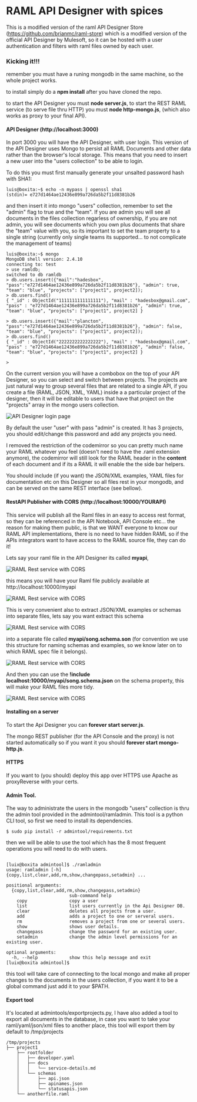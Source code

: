 # RAML API Designer with spices

This is a modified version of the raml API Designer Store (https://github.com/brianmc/raml-store) which is a modified version of the official API Designer by Mulesoft, so it can be hosted with a user authentication and filters with raml files owned by each user.


### Kicking it!!!

remember you must have a runing mongodb in the same machine, so the whole project works.

to install simply do a __npm install__ after you have cloned the repo.

to start the API Designer you must __node server.js__,
to start the REST RAML service (to serve file thru HTTP) you must __node http-mongo.js__, (which also works as proxy to your final API).


#### API Designer (http://localhost:3000)

In port 3000 you will have the API Designer, with user login. This version of the API Designer uses Mongo to persist all RAML Documents and other data rather than the browser's local storage. This means that you need to insert a new user into the "users collection" to be able to login.

To do this you must first manually generate your unsalted password hash with SHA1:
```
luis@boxita:~$ echo -n mypass | openssl sha1
(stdin)= e727d1464ae12436e899a726da5b2f11d8381b26
```

and then insert it into mongo "users" collection, remember to set the "admin" flag to true and the "team". If you are admin you will see all documents in the files collection regarless of ownership, if you are not admin, you will see documents which you own plus documents that share the "team" value with you, so its important to set the team property to a single string (currently only single teams its supported... to not complicate the management of teams)

```
luis@boxita:~$ mongo
MongoDB shell version: 2.4.10
connecting to: test
> use ramldb;
switched to db ramldb
> db.users.insert({"mail":"hadesbox", "pass":"e727d1464ae12436e899a726da5b2f11d8381b26"}, "admin": true, "team": "blue", "projects": ["project1", project2]);
> db.users.find()
{ "_id" : ObjectId("1111111111111111"), "mail" : "hadesbox@gmail.com", "pass" : "e727d1464ae12436e899a726da5b2f11d8381b26", "admin": true, "team": "blue", "projects": ["project1", project2] }

> db.users.insert({"mail":"plancton", "pass":"e727d1464ae12436e899a726da5b2f11d8381b26"}, "admin": false, "team": "blue", "projects": ["project1", project2]);
> db.users.find()
{ "_id" : ObjectId("2222222222222222"), "mail" : "hadesbox@gmail.com", "pass" : "e727d1464ae12436e899a726da5b2f11d8381b26", "admin": false, "team": "blue", "projects": ["project1", project2] }

> 
```

On the current version you will  have a combobox on the top of your API Designer, so you can select and switch between projects. The projects are just natural way to group several files that are related to a single API, if you create a file (RAML, JSON, XML, YAML) inside a a particular project of the designer, then it will be editable to users that have that project on the "projects" array in the mongo users collection.

![API Designer login page](http://i.imgur.com/HQwtye2.png)

By default the user "user" with pass "admin" is created. It has 3 projects, you should edit/change this password and add any projects you need.

I removed the restriction of the codemirror so you can pretty much name your RAML whatever you feel (doesn't need to have the .raml extension anymore), the codemirror will still look for the RAML header in the __content__ of each document and if its a RAML it will enable the the side bar helpers.

You should include (if you want) the JSON/XML examples, YAML files for documentation etc on this Designer so all files rest in your mongodb, and can be served on the same REST interface (see bellow).


#### RestAPI Publisher with CORS (http://localhost:10000/YOURAPI)

This service will publish all the Raml files in an easy to access rest format, so they can be referenced in the API Notebook, API Console etc... the reason for making them public, is that we WANT everyone to know our RAML API implementations, there is no need to have hidden RAML so if the APIs integrators want to have access to the RAML source file, they can do it!

Lets say your raml file in the API Designer its called __myapi__, 

![RAML Rest service with CORS](http://i.imgur.com/rsWPtgz.png)

this means you will have your Raml file publicly available at http://localhost:10000/myapi

![RAML Rest service with CORS](http://i.imgur.com/pY15BWO.png)

This is very convenient also to extract JSON/XML examples or schemas into separate files, lets say you want extract this schema

![RAML Rest service with CORS](http://i.imgur.com/s0brwb8.png)

into a separate file called __myapi/song.schema.son__ (for convention we use this structure for naming schemas and examples, so we know later on to which RAML spec file it belongs).

![RAML Rest service with CORS](http://i.imgur.com/VrEiyEa.png)

And then you can use the __!include localhost:10000/myapi/song.schema.json__ on the schema property, this will make your RAML files more tidy.

![RAML Rest service with CORS](http://i.imgur.com/cmP4Fnj.png)


#### Installing on a server

To start the Api Designer you can __forever start server.js__.

The mongo REST publisher (for the API Console and the proxy) is not started automatically so if you want it you should __forever start mongo-http.js__.


#### HTTPS

If you want to (you should) deploy this app over HTTPS use Apache as proxyReverse with your certs.


#### Admin Tool.

The way to administrate the users in the mongodb "users" collection is thru the admin tool provided in the admintool/ramladmin. This tool is a python CLI tool, so first we need to install its dependencies.

```
$ sudo pip install -r admintool/requirements.txt
```

then we will be able to use the tool which has the 8 most frequent operations you will need to do with users.
```

[luix@boxita admintool]$ ./ramladmin 
usage: ramladmin [-h] {copy,list,clear,add,rm,show,changepass,setadmin} ...

positional arguments:
  {copy,list,clear,add,rm,show,changepass,setadmin}
                        sub-command help
    copy                copy a user
    list                list users currently in the Api Designer DB.
    clear               deletes all projects from a user.
    add                 adds a project to one or serveral users.
    rm                  removes a project from one or several users.
    show                shows user details.
    changepass          change the password for an existing user.
    setadmin            change the admin level permissions for an existing user.

optional arguments:
  -h, --help            show this help message and exit
[luix@boxita admintool]$
```

this tool will take care of connecting to the local mongo and make all proper changes to the documents in the users collection, if you want it to be a global command just add it to your $PATH.


#### Export tool 

It's located at admintools/exportprojects.py, I have also added a tool to export all documents in the database, in case you want to take your raml/yaml/json/xml files to another place, this tool will export them by default to /tmp/projects

```
/tmp/projects
├── project1
    ├── rootfolder
    │   ├── developer.yaml
    │   ├── docs
    │   │   └── service-details.md
    │   └── schemas
    │       ├── api.json
    │       ├── apinames.json
    │       └── statusapis.json
    └── anotherfile.raml
```